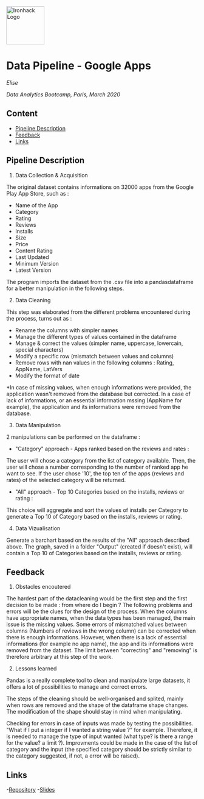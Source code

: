 <img src="https://bit.ly/2VnXWr2" alt="Ironhack Logo" width="100"/>

# Data Pipeline - Google Apps 
*Elise*

*Data Analytics Bootcamp, Paris, March 2020*

## Content
- [Pipeline Description](#pipeline-description)
- [Feedback](#feedback)
- [Links](#links)

## Pipeline Description

1. Data Collection & Acquisition

The original dataset contains informations on 32000 apps from the Google Play App Store, such as : 
  - Name of the App
  - Category
  - Rating
  - Reviews
  - Installs
  - Size
  - Price
  - Content Rating
  - Last Updated
  - Minimum Version
  - Latest Version

The program imports the dataset from the .csv file into a pandasdataframe for a better manipulation in the following steps. 

2. Data Cleaning

This step was elaborated from the different problems encountered during the process, turns out as : 
  - Rename the columns with simpler names
  - Manage the different types of values contained in the dataframe
  - Manage & correct the values 
        (simpler name, uppercase, lowercain, special characters) 
  - Modify a specific row (mismatch between values and columns)
  - Remove rows with nan values in the following columns : Rating, AppName, LatVers
  - Modify the format of date

*In case of missing values, when enough informations were provided, the application wasn't removed from the database but corrected. In a case of lack of informations, or an essential information mssing (AppName for example), the application and its informations were removed from the database.

3. Data Manipulation

2 manipulations can be performed on the dataframe : 

- "Category" approach - Apps ranked based on the reviews and rates :

The user will chose a category from the list of category available. Then, the user will chose a number corresponding to the number of ranked app he want to see. If the user chose '10', the top ten of the apps (reviews and rates) of the selected category will be returned. 
      
      
 - "All" approach - Top 10 Categories based on the installs, reviews or rating :
 
This choice will aggregate and sort the values of installs per Category to generate a Top 10 of Category based on the installs, reviews or rating. 
      
4. Data Vizualisation

Generate a barchart based on the results of the "All" approach described above. The graph, saved in a folder "Output" (created if doesn't exist), will contain a Top 10 of Categories based on the installs, reviews or rating. 

## Feedback
1. Obstacles encoutered

The hardest part of the datacleaning would be the first step and the first decision to be made : from where do I begin ? The following problems and errors will be the clues for the design of the process. When the columns have appropriate names, when the data types has been managed, the main issue is the missing values. Some errors of mismatched values between columns (Numbers of reviews in the wrong column) can be corrected when there is enough informations. However, when there is a lack of essential informations (for example no app name), the app and its informations were removed from the dataset. The limit between "correcting" and "removing" is therefore arbitrary at this step of the work.  

2. Lessons learned

Pandas is a really complete tool to clean and manipulate large datasets, it offers a lot of possibilities to manage and correct errors. 

The steps of the cleaning should be well-organised and splited, mainly when rows are removed and the shape of the dataframe shape changes. The modification of the shape should stay in mind when manipulating. 

Checking for errors in case of inputs was made by testing the possibilities. "What if I put a integer if I wanted a string value ?" for example. Therefore, it is needed to manage the type of input wanted (what type? is there a range for the value? a limit ?). Improvments could be made in the case of the list of category and the input (the specified category should be strictly similar to the category suggested, if not, a error will be raised). 


## Links

-[Repository](https://github.com/esilesvn/Pipeline_Project)
-[Slides](https://docs.google.com/presentation/d/1cxV6CXly19G53kUpPogYzULguAA2ONOO84Y1_7zgKxk/edit?usp=sharing)


